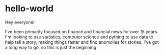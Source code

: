 # hello-world

Hey everyone!

I've been primarily focused on finance and financial news for over 15 years. 
I'm looking to use statistics, computer science and pything to use data to help tell a story, making things faster
and find anomolies for stories. I've got a long way to go, so this is just the beginning.
